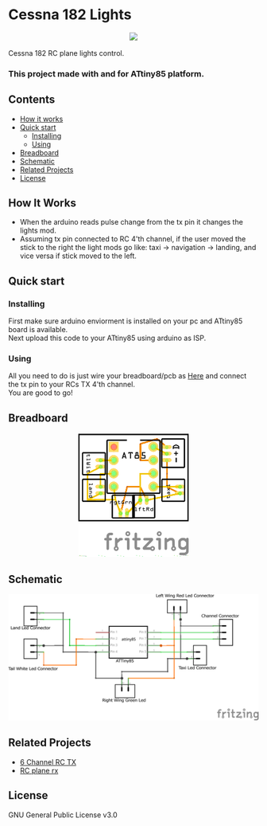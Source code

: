 # Cessna 182 Lights

<p align="center">
  <img src="https://image.ibb.co/mBx97A/powerd-by-Elia-Sulimanov.jpg">
</p>

Cessna 182 RC plane lights control.  
### This project made with and for ATtiny85 platform.

## Contents
 - [How it works](#how-it-works)
 - [Quick start](#quick-start)
    - [Installing](#installing)
    - [Using](#using)
 - [Breadboard](#breadboard)
 - [Schematic](#schematic)
 - [Related Projects](#related-projects)
 - [License](#license)
 
 ## How It Works
 - When the arduino reads pulse change from the tx pin it changes the lights mod.
 - Assuming tx pin connected to RC 4'th channel, if the user moved the stick to the right the light mods go like: taxi -> navigation -> landing, and vice versa if stick moved to the left.
 
 ## Quick start
 ### Installing
 First make sure arduino enviorment is installed on your pc and ATtiny85 board is available.  
 Next upload this code to your ATtiny85 using arduino as ISP.
 
 ### Using
 All you need to do is just wire your breadboard/pcb as [Here](#breadboard) and connect the tx pin to your RCs TX 4'th channel.  
 You are good to go!

## Breadboard
<p align="center">
  <img src="pcb.png">
</p>

## Schematic
<p align="center">
  <img src="schematic.png">
</p>

## Related Projects
* [6 Channel RC TX](https://github.com/EliaSulimanov/6-Channel-RC-TX)
* [RC plane rx](https://github.com/EliaSulimanov/RC_plane_rx)

## License
GNU General Public License v3.0
